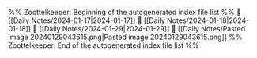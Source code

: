 %% Zoottelkeeper: Beginning of the autogenerated index file list  %%
📄 [[Daily Notes/2024-01-17|2024-01-17]]
📄 [[Daily Notes/2024-01-18|2024-01-18]]
📄 [[Daily Notes/2024-01-29|2024-01-29]]
📄 [[Daily Notes/Pasted image 20240129043615.png|Pasted image 20240129043615.png]]
%% Zoottelkeeper: End of the autogenerated index file list  %%
